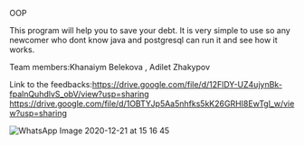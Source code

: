 OOP


This program will help you to save your debt. It is very simple to use so any newcomer who dont know java and postgresql can run it and see how it works. 



Team members:Khanaiym Belekova , Adilet Zhakypov  



Link to the feedbacks:https://drive.google.com/file/d/12FlDY-UZ4ujynBk-fpalnQuhdlvS_obV/view?usp=sharing
https://drive.google.com/file/d/1OBTYJp5Aa5nhfks5kK26GRHI8EwTgl_w/view?usp=sharing





![WhatsApp Image 2020-12-21 at 15 16 45](https://user-images.githubusercontent.com/59058636/103047122-a9322e00-45b4-11eb-8482-9433d08cf3f8.jpeg)

